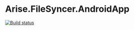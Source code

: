 # Arise.FileSyncer.AndroidApp
[![Build status](https://build.appcenter.ms/v0.1/apps/a7f9c8bc-fcfa-4efb-a69f-988fcd659574/branches/master/badge)](https://appcenter.ms)
